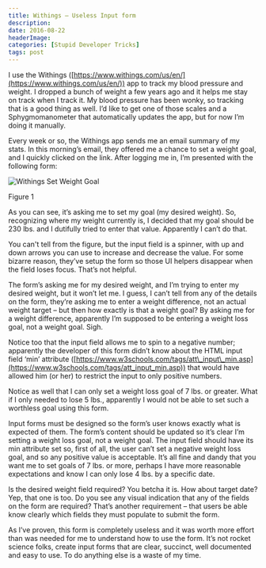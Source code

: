 ```yaml
---
title: Withings – Useless Input form
description: 
date: 2016-08-22
headerImage: 
categories: [Stupid Developer Tricks]
tags: post
---
```


I use the Withings ([https://www.withings.com/us/en/](https://www.withings.com/us/en/)) app to track my blood pressure and weight. I dropped a bunch of weight a few years ago and it helps me stay on track when I track it. My blood pressure has been wonky, so tracking that is a good thing as well. I’d like to get one of those scales and a Sphygmomanometer that automatically updates the app, but for now I’m doing it manually.

Every week or so, the Withings app sends me an email summary of my stats. In this morning’s email, they offered me a chance to set a weight goal, and I quickly clicked on the link. After logging me in, I’m presented with the following form:

![Withings Set Weight Goal](/images/2016/withings-weight-goal.png)

Figure 1

As you can see, it’s asking me to set my goal (my desired weight). So, recognizing where my weight currently is, I decided that my goal should be 230 lbs. and I dutifully tried to enter that value. Apparently I can’t do that.

You can't tell from the figure, but the input field is a spinner, with up and down arrows you can use to increase and decrease the value. For some bizarre reason, they’ve setup the form so those UI helpers disappear when the field loses focus. That’s not helpful.

The form’s asking me for my desired weight, and I’m trying to enter my desired weight, but it won’t let me. I guess, I can’t tell from any of the details on the form, they’re asking me to enter a weight difference, not an actual weight target – but then how exactly is that a weight goal? By asking me for a weight difference, apparently I’m supposed to be entering a weight loss goal, not a weight goal. Sigh.

Notice too that the input field allows me to spin to a negative number; apparently the developer of this form didn’t know about the HTML input field ‘min’ attribute ([https://www.w3schools.com/tags/att\_input\_min.asp](https://www.w3schools.com/tags/att_input_min.asp)) that would have allowed him (or her) to restrict the input to only positive numbers.

Notice as well that I can only set a weight loss goal of 7 lbs. or greater. What if I only needed to lose 5 lbs., apparently I would not be able to set such a worthless goal using this form.

Input forms must be designed so the form’s user knows exactly what is expected of them. The form’s content should be updated so it’s clear I’m setting a weight loss goal, not a weight goal. The input field should have its min attribute set so, first of all, the user can’t set a negative weight loss goal, and so any positive value is acceptable. It’s all fine and dandy that you want me to set goals of 7 lbs. or more, perhaps I have more reasonable expectations and know I can only lose 4 lbs. by a specific date.

Is the desired weight field required? You betcha it is. How about target date? Yep, that one is too. Do you see any visual indication that any of the fields on the form are required? That’s another requirement – that users be able know clearly which fields they must populate to submit the form.

As I’ve proven, this form is completely useless and it was worth more effort than was needed for me to understand how to use the form. It’s not rocket science folks, create input forms that are clear, succinct, well documented and easy to use. To do anything else is a waste of my time.